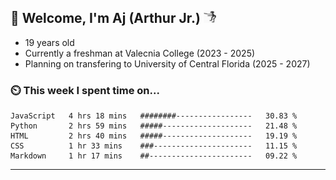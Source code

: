 ## 👋 Welcome, I'm Aj (Arthur Jr.)    <img src="./assets/funny-dance.gif" height="20" width="20">


- 19 years old
- Currently a freshman at Valecnia College (2023 - 2025)
- Planning on transfering to University of Central Florida (2025 - 2027)





### ⏲️ This week I spent time on...
<!--START_SECTION:waka-->

```text
JavaScript   4 hrs 18 mins   ########-----------------   30.83 %
Python       2 hrs 59 mins   #####--------------------   21.48 %
HTML         2 hrs 40 mins   #####--------------------   19.19 %
CSS          1 hr 33 mins    ###----------------------   11.15 %
Markdown     1 hr 17 mins    ##-----------------------   09.22 %
```

<!--END_SECTION:waka-->

-------

